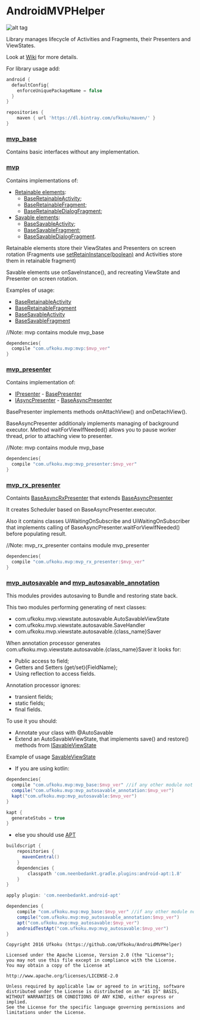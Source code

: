 # AndroidMVPHelper

![alt tag](https://img.shields.io/badge/version-0.2.3--beta-brightgreen.svg)

Library manages lifecycle of Activities and Fragments, their Presenters and ViewStates.

Look at [Wiki](https://github.com/Ufkoku/AndroidMVPHelper/wiki) for more details.

For library usage add:

```gradle
android {  
  defaultConfig{
    enforceUniquePackageName = false
  }
}

repositories {
    maven { url 'https://dl.bintray.com/ufkoku/maven/' }
}
```

### [mvp_base](https://github.com/Ufkoku/AndroidMVPHelper/tree/master/mvp_base)
Contains basic interfaces without any implementation.

### [mvp](https://github.com/Ufkoku/AndroidMVPHelper/tree/master/mvp_base)
Contains implementations of:
* [Retainable elements](https://github.com/Ufkoku/AndroidMVPHelper/tree/master/mvp/src/main/kotlin/com/ufkoku/mvp/retainable):
  * [BaseRetainableActivity](https://github.com/Ufkoku/AndroidMVPHelper/blob/master/mvp/src/main/kotlin/com/ufkoku/mvp/retainable/BaseRetainableActivity.kt);
  * [BaseRetainableFragment](https://github.com/Ufkoku/AndroidMVPHelper/blob/master/mvp/src/main/kotlin/com/ufkoku/mvp/retainable/BaseRetainableFragment.kt);
  * [BaseRetainableDialogFragment](https://github.com/Ufkoku/AndroidMVPHelper/blob/master/mvp/src/main/kotlin/com/ufkoku/mvp/retainable/BaseRetainableDialogFragment.kt);
* [Savable elements](https://github.com/Ufkoku/AndroidMVPHelper/tree/master/mvp/src/main/kotlin/com/ufkoku/mvp/savable):
  * [BaseSavableActivity](https://github.com/Ufkoku/AndroidMVPHelper/blob/master/mvp/src/main/kotlin/com/ufkoku/mvp/savable/BaseSavableActivity.kt);
  * [BaseSavableFragment](https://github.com/Ufkoku/AndroidMVPHelper/blob/master/mvp/src/main/kotlin/com/ufkoku/mvp/savable/BaseSavableFragment.kt);
  * [BaseSavableDialogFragment](https://github.com/Ufkoku/AndroidMVPHelper/blob/master/mvp/src/main/kotlin/com/ufkoku/mvp/savable/BaseSavableDialogFragment.kt).

Retainable elements store their ViewStates and Presenters on screen rotation (Fragments use [setRetainInstance(boolean)](https://developer.android.com/reference/android/support/v4/app/Fragment.html#setRetainInstance(boolean)) and Activities store them in retainable fragment)

Savable elements use onSaveInstance(), and recreating ViewState and Presenter on screen rotation.

Examples of usage:
* [BaseRetainableActivity](https://github.com/Ufkoku/AndroidMVPHelper/tree/master/app/src/main/java/com/ufkoku/demo_app/ui/retainable)
* [BaseRetainableFragment](https://github.com/Ufkoku/AndroidMVPHelper/tree/master/app/src/main/java/com/ufkoku/demo_app/ui/fragments/retainable)
* [BaseSavableActivity](https://github.com/Ufkoku/AndroidMVPHelper/tree/master/app/src/main/java/com/ufkoku/demo_app/ui/savable)
* [BaseSavableFragment](https://github.com/Ufkoku/AndroidMVPHelper/tree/master/app/src/main/java/com/ufkoku/demo_app/ui/fragments/savable)

//Note: mvp contains module mvp_base
```gradle
dependencies{
  compile "com.ufkoku.mvp:mvp:$mvp_ver"
}
```

### [mvp_presenter](https://github.com/Ufkoku/AndroidMVPHelper/tree/master/mvp_presenter)
Contains implementation of:
* [IPresenter](https://github.com/Ufkoku/AndroidMVPHelper/blob/master/mvp_base/src/main/kotlin/com/ufkoku/mvp_base/presenter/IPresenter.kt) - [BasePresenter](https://github.com/Ufkoku/AndroidMVPHelper/blob/master/mvp_presenter/src/main/kotlin/com/ufkoku/mvp/presenter/BasePresenter.kt)
* [IAsyncPresenter](https://github.com/Ufkoku/AndroidMVPHelper/blob/master/mvp_base/src/main/kotlin/com/ufkoku/mvp_base/presenter/IAsyncPresenter.kt) - [BaseAsyncPresenter](https://github.com/Ufkoku/AndroidMVPHelper/blob/master/mvp_presenter/src/main/kotlin/com/ufkoku/mvp/presenter/BaseAsyncPresenter.kt)

BasePresenter implements methods onAttachView() and onDetachView().

BaseAsyncPresenter additionaly implements managing of background executor. Method waitForViewIfNeeded() allows you to pause worker thread, prior to attaching view to presenter.

//Note: mvp contains module mvp_base
```gradle
dependencies{
  compile "com.ufkoku.mvp:mvp_presenter:$mvp_ver"
}
```

### [mvp_rx_presenter](https://github.com/Ufkoku/AndroidMVPHelper/tree/master/mvp_rx_presenter)
Containts [BaseAsyncRxPresenter](https://github.com/Ufkoku/AndroidMVPHelper/blob/master/mvp_rx_presenter/src/main/kotlin/com/ufkoku/mvp/presenter/rx/BaseAsyncRxPresenter.kt) that extends [BaseAsyncPresenter](https://github.com/Ufkoku/AndroidMVPHelper/blob/master/mvp_presenter/src/main/kotlin/com/ufkoku/mvp/presenter/BaseAsyncPresenter.kt)

It creates Scheduler based on BaseAsyncPresenter.executor.

Also it contains classes UiWaitingOnSubscribe and UiWaitingOnSubscriber that implements calling of BaseAsyncPresenter.waitForViewIfNeeded() before populating result.

//Note: mvp_rx_presenter contains module mvp_presenter
```gradle
dependencies{
  compile "com.ufkoku.mvp:mvp_rx_presenter:$mvp_ver"
}
```

### [mvp_autosavable](https://github.com/Ufkoku/AndroidMVPHelper/tree/master/mvp_autosavable) and [mvp_autosavable_annotation](https://github.com/Ufkoku/AndroidMVPHelper/tree/master/mvp_autosavable)

This modules provides autosaving to Bundle and restoring state back.

This two modules performing generating of next classes:
* com.ufkoku.mvp.viewstate.autosavable.AutoSavableViewState
* com.ufkoku.mvp.viewstate.autosavable.SaveHandler
* com.ufkoku.mvp.viewstate.autosavable.{class_name}Saver

When annotation processor generates com.ufkoku.mvp.viewstate.autosavable.{class_name}Saver it looks for:
* Public access to field;
* Getters and Setters (get/set){FieldName};
* Using reflection to access fields.

Annotation processor ignores:
* transient fields;
* static fields;
* final fields.

To use it you should:
* Annotate your class with @AutoSavable
* Extend an AutoSavableViewState, that implements save() and restore() methods from [ISavableViewState](https://github.com/Ufkoku/AndroidMVPHelper/blob/master/mvp_base/src/main/kotlin/com/ufkoku/mvp_base/viewstate/ISavableViewState.kt)

Example of usage [SavableViewState](https://github.com/Ufkoku/AndroidMVPHelper/blob/master/app/src/main/java/com/ufkoku/demo_app/ui/savable/SavableViewState.java)

* If you are using kotlin:
```gradle
dependencies{
  compile "com.ufkoku.mvp:mvp_base:$mvp_ver" //if any other module not used
  compile("com.ufkoku.mvp:mvp_autosavable_annotation:$mvp_ver")
  kapt("com.ufkoku.mvp:mvp_autosavable:$mvp_ver")
}

kapt {
  generateStubs = true
}
```
* else you should use [APT](https://bitbucket.org/hvisser/android-apt)
```gradle
buildscript {
    repositories {
      mavenCentral()
    }
    dependencies {
        classpath 'com.neenbedankt.gradle.plugins:android-apt:1.8'
    }
}

apply plugin: 'com.neenbedankt.android-apt'

dependencies {
    compile "com.ufkoku.mvp:mvp_base:$mvp_ver" //if any other module not used
    compile("com.ufkoku.mvp:mvp_autosavable_annotation:$mvp_ver")
    apt("com.ufkoku.mvp:mvp_autosavable:$mvp_ver")
    androidTestApt("com.ufkoku.mvp:mvp_autosavable:$mvp_ver")
}
```

```license
Copyright 2016 Ufkoku (https://github.com/Ufkoku/AndroidMVPHelper)

Licensed under the Apache License, Version 2.0 (the "License");
you may not use this file except in compliance with the License.
You may obtain a copy of the License at

http://www.apache.org/licenses/LICENSE-2.0

Unless required by applicable law or agreed to in writing, software
distributed under the License is distributed on an "AS IS" BASIS,
WITHOUT WARRANTIES OR CONDITIONS OF ANY KIND, either express or implied.
See the License for the specific language governing permissions and
limitations under the License.
```
